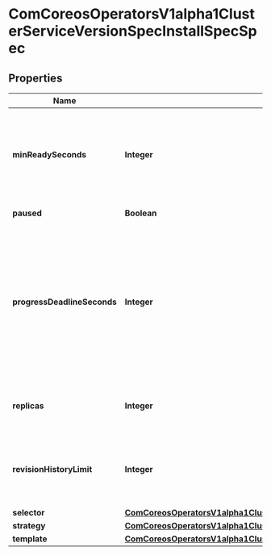 
# ComCoreosOperatorsV1alpha1ClusterServiceVersionSpecInstallSpecSpec

## Properties
Name | Type | Description | Notes
------------ | ------------- | ------------- | -------------
**minReadySeconds** | **Integer** | Minimum number of seconds for which a newly created pod should be ready without any of its container crashing, for it to be considered available. Defaults to 0 (pod will be considered available as soon as it is ready) |  [optional]
**paused** | **Boolean** | Indicates that the deployment is paused. |  [optional]
**progressDeadlineSeconds** | **Integer** | The maximum time in seconds for a deployment to make progress before it is considered to be failed. The deployment controller will continue to process failed deployments and a condition with a ProgressDeadlineExceeded reason will be surfaced in the deployment status. Note that progress will not be estimated during the time a deployment is paused. Defaults to 600s. |  [optional]
**replicas** | **Integer** | Number of desired pods. This is a pointer to distinguish between explicit zero and not specified. Defaults to 1. |  [optional]
**revisionHistoryLimit** | **Integer** | The number of old ReplicaSets to retain to allow rollback. This is a pointer to distinguish between explicit zero and not specified. Defaults to 10. |  [optional]
**selector** | [**ComCoreosOperatorsV1alpha1ClusterServiceVersionSpecInstallSpecSpecSelector**](ComCoreosOperatorsV1alpha1ClusterServiceVersionSpecInstallSpecSpecSelector.md) |  | 
**strategy** | [**ComCoreosOperatorsV1alpha1ClusterServiceVersionSpecInstallSpecSpecStrategy**](ComCoreosOperatorsV1alpha1ClusterServiceVersionSpecInstallSpecSpecStrategy.md) |  |  [optional]
**template** | [**ComCoreosOperatorsV1alpha1ClusterServiceVersionSpecInstallSpecSpecTemplate**](ComCoreosOperatorsV1alpha1ClusterServiceVersionSpecInstallSpecSpecTemplate.md) |  | 



